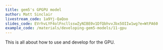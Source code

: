 ```yaml
---
title: gem5's GPGPU model
author: Matt Sinclair
livestream_code: 1a9Yj-QaQoo
slides_code: EVrhvLYF4olFncllsswZyNIBE0v1DfQbhvvJbx5OIIw1wg?e=WtPA60
example_code: /materials/developing-gem5-models/11-gpu
---
```


This is all about how to use and develop for the GPU.
